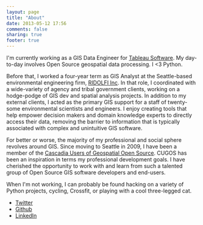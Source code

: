 ```yaml
---
layout: page
title: "About"
date: 2013-05-12 17:56
comments: false
sharing: true
footer: true
---
```


I'm currently working as a GIS Data Engineer for [Tableau Software](http://www.tableausoftware.com).
My day-to-day involves Open Source geospatial data processing. I <3 Python.

Before that, I worked a four-year term as GIS Analyst at the Seattle-based environmental engineering firm,
[RIDOLFI Inc](http://www.ridolfi.com). In that role, I coordinated with a wide-variety of agency and
tribal government clients, working on a hodge-podge of GIS dev and spatial analysis projects.
In addition to my external clients, I acted as the primary GIS support for a staff of
twenty-some environmental scientists and engineers. I enjoy creating tools that help empower
decision makers and domain knowledge experts to directly access their data, removing the
barrier to information that is typically associated with complex and unintuitive GIS software.

For better or worse, the majority of my professional and social sphere revolves around GIS.
Since moving to Seattle in 2009, I have been a member of the [Cascadia Users of Geospatial
Open Source](http://www.cugos.org). CUGOS has been an inspiration in terms my professional
development goals. I have cherished the opportunity to work with and learn from such a
talented group of Open Source GIS software developers and end-users.

When I'm not working, I can probably be found hacking on a variety of Python projects,
cycling, Crossfit, or playing with a cool three-legged cat.

* [Twitter](https://twitter.com/mattmakesmaps)
* [Github](https://github.com/mattmakesmaps)
* [LinkedIn](https://www.linkedin.com/in/mattmakesmaps)